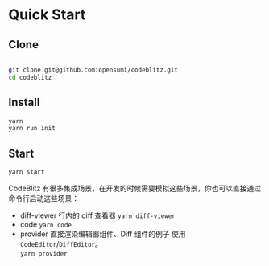 # Quick Start

## Clone

```bash

git clone git@github.com:opensumi/codeblitz.git
cd codeblitz
```

## Install

```bash
yarn
yarn run init
```

## Start

```bash
yarn start
```

CodeBlitz 有很多集成场景，在开发的时候需要模拟这些场景，你也可以直接通过命令行启动这些场景：

- diff-viewer 行内的 diff 查看器
  `yarn diff-viewer`
- code
  `yarn code`
- provider 直接渲染编辑器组件、Diff 组件的例子
  使用 `CodeEditor`/`DiffEditor`。  
  `yarn provider`
